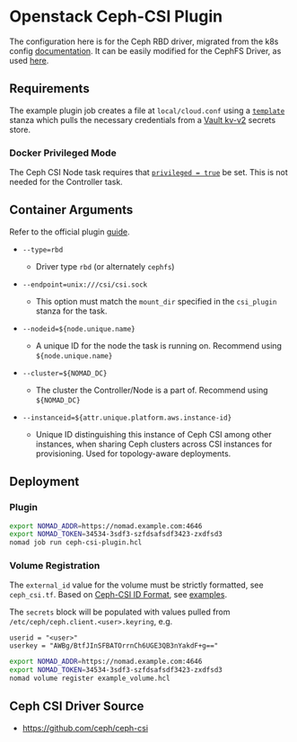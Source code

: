 # Openstack Ceph-CSI Plugin

The configuration here is for the Ceph RBD driver, migrated from the k8s config [documentation](https://github.com/ceph/ceph-csi/blob/master/docs/deploy-rbd.md). It can be easily modified for the CephFS Driver, as used [here](https://github.com/ceph/ceph-csi/blob/master/docs/deploy-cephfs.md).

## Requirements

The example plugin job creates a file at `local/cloud.conf` using a [`template`](https://www.nomadproject.io/docs/job-specification/template) stanza which pulls the necessary credentials from a [Vault kv-v2](https://www.vaultproject.io/docs/secrets/kv/kv-v2) secrets store. 


### Docker Privileged Mode

The Ceph CSI Node task requires that [`privileged = true`](https://www.nomadproject.io/docs/drivers/docker#privileged) be set. This is not needed for the Controller task.

## Container Arguments
 
Refer to the official plugin [guide](https://github.com/ceph/ceph-csi/blob/master/docs/deploy-rbd.md).
 
- `--type=rbd`
 
  - Driver type `rbd` (or alternately `cephfs`)

- `--endpoint=unix:///csi/csi.sock`

  - This option must match the `mount_dir` specified in the `csi_plugin` stanza for the task.

- `--nodeid=${node.unique.name}`

  - A unique ID for the node the task is running on. Recommend using `${node.unique.name}`

- `--cluster=${NOMAD_DC}`

  - The cluster the Controller/Node is a part of. Recommend using `${NOMAD_DC}`

- `--instanceid=${attr.unique.platform.aws.instance-id}`
  
  - Unique ID distinguishing this instance of Ceph CSI among other instances, when sharing Ceph clusters across CSI instances for provisioning. Used for topology-aware deployments.

## Deployment

### Plugin

```bash
export NOMAD_ADDR=https://nomad.example.com:4646
export NOMAD_TOKEN=34534-3sdf3-szfdsafsdf3423-zxdfsd3
nomad job run ceph-csi-plugin.hcl
```

### Volume Registration

The `external_id` value for the volume must be strictly formatted, see `ceph_csi.tf`. Based on [Ceph-CSI ID Format](https://github.com/ceph/ceph-csi/blob/71ddf51544be498eee03734573b765eb04480bb9/internal/util/volid.go#L27), see [examples](https://github.com/ceph/ceph-csi/blob/71ddf51544be498eee03734573b765eb04480bb9/internal/util/volid_test.go#L33).

The `secrets` block will be populated with values pulled from `/etc/ceph/ceph.client.<user>.keyring`, e.g.
```
userid = "<user>"
userkey = "AWBg/BtfJInSFBATOrrnCh6UGE3QB3nYakdF+g=="
```

```bash
export NOMAD_ADDR=https://nomad.example.com:4646
export NOMAD_TOKEN=34534-3sdf3-szfdsafsdf3423-zxdfsd3
nomad volume register example_volume.hcl
```

## Ceph CSI Driver Source

- https://github.com/ceph/ceph-csi
